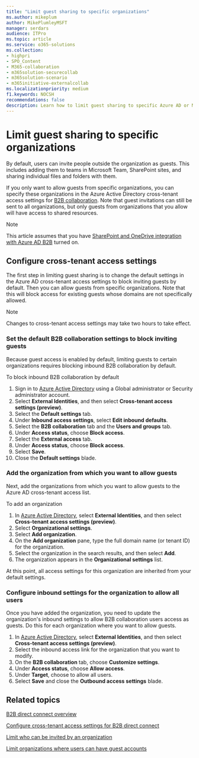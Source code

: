 ```yaml
---
title: "Limit guest sharing to specific organizations"
ms.author: mikeplum
author: MikePlumleyMSFT
manager: serdars
audience: ITPro
ms.topic: article
ms.service: o365-solutions
ms.collection: 
- highpri
- SPO_Content
- M365-collaboration
- m365solution-securecollab
- m365solution-scenario
- m365initiative-externalcollab
ms.localizationpriority: medium
f1.keywords: NOCSH
recommendations: false
description: Learn how to limit guest sharing to specific Azure AD or Microsoft 365 organizations.
---
```


# Limit guest sharing to specific organizations

By default, users can invite people outside the organization as guests. This includes adding them to teams in Microsoft Team, SharePoint sites, and sharing individual files and folders with them.

If you only want to allow guests from specific organizations, you can specify these organizations in the Azure Active Directory cross-tenant access settings for [B2B collaboration](/azure/active-directory/external-identities/what-is-b2b). Note that guest invitations can still be sent to all organizations, but only guests from organizations that you allow will have access to shared resources.

> [!NOTE]
> This article assumes that you have [SharePoint and OneDrive integration with Azure AD B2B](/sharepoint/sharepoint-azureb2b-integration) turned on.

## Configure cross-tenant access settings

The first step in limiting guest sharing is to change the default settings in the Azure AD cross-tenant access settings to block inviting guests by default. Then you can allow guests from specific organizations. Note that this will block access for existing guests whose domains are not specifically allowed.

> [!NOTE]
> Changes to cross-tenant access settings may take two hours to take effect.

### Set the default B2B collaboration settings to block inviting guests

Because guest access is enabled by default, limiting guests to certain organizations requires blocking inbound B2B collaboration by default.

To block inbound B2B collaboration by default
1. Sign in to [Azure Active Directory](https://aad.portal.azure.com) using a Global administrator or Security administrator account.
1. Select **External Identities**, and then select **Cross-tenant access settings (preview)**.
1. Select the **Default settings** tab.
1. Under **Inbound access settings**, select **Edit inbound defaults**.
1. Select the **B2B collaboration** tab and the **Users and groups** tab.
1. Under **Access status**, choose **Block access**.
1. Select the **External access** tab.
1. Under **Access status**, choose **Block access**.
1. Select **Save**.
1. Close the **Default settings** blade.

### Add the organization from which you want to allow guests

Next, add the organizations from which you want to allow guests to the Azure AD cross-tenant access list.

To add an organization
1. In [Azure Active Directory](https://aad.portal.azure.com), select **External Identities**, and then select **Cross-tenant access settings (preview)**.
1. Select **Organizational settings**.
1. Select **Add organization**.
1. On the **Add organization** pane, type the full domain name (or tenant ID) for the organization.
1. Select the organization in the search results, and then select **Add**.
1. The organization appears in the **Organizational settings** list.

At this point, all access settings for this organization are inherited from your default settings.

### Configure inbound settings for the organization to allow all users

Once you have added the organization, you need to update the organization's inbound settings to allow B2B collaboration users access as guests. Do this for each organization where you want to allow guests.

1. In [Azure Active Directory](https://aad.portal.azure.com), select **External Identities**, and then select **Cross-tenant access settings (preview)**.
1. Select the inbound access link for the organization that you want to modify.
1. On the **B2B collaboration** tab, choose **Customize settings**.
1. Under **Access status**, choose **Allow access**.
1. Under **Target**, choose to allow all users.
1. Select **Save** and close the **Outbound access settings** blade.

## Related topics

[B2B direct connect overview](/azure/active-directory/external-identities/b2b-direct-connect-overview)

[Configure cross-tenant access settings for B2B direct connect](/azure/active-directory/external-identities/cross-tenant-access-settings-b2b-direct-connect)

[Limit who can be invited by an organization](limit-invitations-from-specific-organization.md)

[Limit organizations where users can have guest accounts](limit-organizations-where-users-have-guest-accounts.md)
